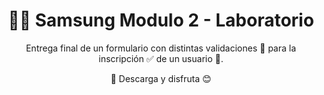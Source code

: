 <h1 align="center">
  🐘🎯 Samsung Modulo 2 - Laboratorio
</h1>

<p align="center">
  Entrega final de un formulario con distintas validaciones 👩‍ para la inscripción ✅ de un usuario 🤩.
</p>

<p align="center">
  🚀 Descarga y disfruta 😊
</p>
